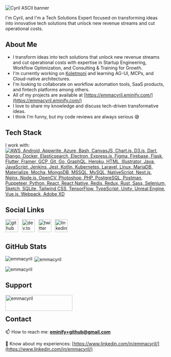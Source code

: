 ![Cyril ASCII banner](/assets/banner.svg)

I'm Cyril, and I'm a Tech Solutions Expert focused on transforming ideas into innovative tech solutions that unlock new revenue streams and cut operational costs.

## About Me
* I transform ideas into tech solutions that unlock new revenue streams and cut operational costs with expertise in Startup Engineering, Workflow Optimization, and Consulting & Training for Growth.
* I'm currently working on [Koletmoni](https://github.com/emmacyril/koletmoni-landing) and learning AG-UI, MCPs, and Cloud-native architectures.
* I'm looking to collaborate on workflow automation tools, SaaS products, and fintech platforms among others.
* All of my projects are available at [https://emmacyril.eminify.com/](https://emmacyril.eminify.com/)
* I love to share my knowledge and discuss tech-driven transformative ideas.
* I think I'm funny, but my code reviews are always serious 😅

## Tech Stack
I work with:<br/>
[![AWS, Android, Appwrite, Azure, Bash, CanvasJS, Chart.js, D3.js, Dart, Django, Docker, Elasticsearch, Electron, Express.js, Figma, Firebase, Flask, Flutter, Framer, GCP, Git, Go, GraphQL, Heroku, HTML, Illustrator, Java, JavaScript, Jenkins, Jest, Kotlin, Kubernetes, Laravel, Linux, MariaDB, Materialize, Mocha, MongoDB, MSSQL, MySQL, NativeScript, Next.js, Nginx, Node.js, OpenCV, Photoshop, PHP, PostgreSQL, Postman, Puppeteer, Python, React, React Native, Redis, Redux, Rust, Sass, Selenium, Sketch, SQLite, Tailwind CSS, TensorFlow, TypeScript, Unity, Unreal Engine, Vue.js, Webpack, Adobe XD](https://skillicons.dev/icons?i=aws,android,appwrite,azure,bash,canvasjs,chartjs,d3js,dart,django,docker,elasticsearch,electron,express,figma,firebase,flask,flutter,framer,gcp,git,go,graphql,heroku,html,illustrator,java,js,jenkins,jest,kotlin,kubernetes,laravel,linux,mariadb,materialize,mocha,mongodb,mssql,mysql,nativescript,nextjs,nginx,nodejs,opencv,photoshop,php,postgresql,postman,puppeteer,python,react,reactnative,redis,redux,rust,sass,selenium,sketch,sqlite,tailwind,tensorflow,typescript,unity,unreal,vuejs,webpack,xd&perline=6)](https://skillicons.dev)

## Social Links

[<picture><source media='(prefers-color-scheme: dark)' srcset='https://api.iconify.design/simple-icons/github.svg?color=white&height=40'><source media='(prefers-color-scheme: light)' srcset='https://api.iconify.design/simple-icons/github.svg?color=black&height=40'><img alt='github logo' src='https://api.iconify.design/simple-icons/github.svg?color=black&height=40' height='40'></picture>](https://github.com/emmacyril)&nbsp; &nbsp;[<picture><source media='(prefers-color-scheme: dark)' srcset='https://api.iconify.design/simple-icons/dev-dot-to.svg?color=white&height=40'><source media='(prefers-color-scheme: light)' srcset='https://api.iconify.design/simple-icons/dev-dot-to.svg?color=black&height=40'><img alt='dev.to logo' src='https://api.iconify.design/simple-icons/dev-dot-to.svg?color=black&height=40' height='40'></picture>](https://dev.to/emmacyril)&nbsp; &nbsp;[<picture><source media='(prefers-color-scheme: dark)' srcset='https://api.iconify.design/simple-icons/twitter.svg?color=white&height=40'><source media='(prefers-color-scheme: light)' srcset='https://api.iconify.design/simple-icons/twitter.svg?color=black&height=40'><img alt='twitter logo' src='https://api.iconify.design/simple-icons/twitter.svg?color=black&height=40' height='40'></picture>](https://twitter.com/cyrifi)&nbsp; &nbsp;[<picture><source media='(prefers-color-scheme: dark)' srcset='https://api.iconify.design/simple-icons/linkedin.svg?color=white&height=40'><source media='(prefers-color-scheme: light)' srcset='https://api.iconify.design/simple-icons/linkedin.svg?color=black&height=40'><img alt='linkedin logo' src='https://api.iconify.design/simple-icons/linkedin.svg?color=black&height=40' height='40'></picture>](https://linkedin.com/in/emmacyril)

## GitHub Stats

<p><img align="left" src="https://github-readme-stats.vercel.app/api/top-langs?username=emmacyril&show_icons=true&locale=en&layout=compact" alt="emmacyril" /></p>

<p>&nbsp;<img align="center" src="https://github-readme-stats.vercel.app/api?username=emmacyril&show_icons=true&locale=en" alt="emmacyril" /></p>

<p><img align="center" src="https://github-readme-streak-stats.herokuapp.com/?user=emmacyril&" alt="emmacyril" /></p>

## Support

<p><a href="https://www.buymeacoffee.com/emmacyril"> <img align="left" src="https://cdn.buymeacoffee.com/buttons/v2/default-yellow.png" height="50" width="210" alt="emmacyril" /></a></p><br><br>

## Contact

📫 How to reach me: **eminify+github@gmail.com**

📄 Know about my experiences: [https://www.linkedin.com/in/emmacyril/](https://www.linkedin.com/in/emmacyril/)
